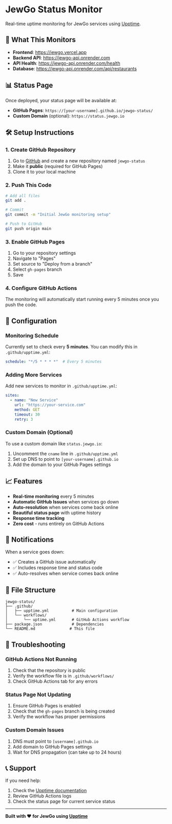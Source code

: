 # JewGo Status Monitor

Real-time uptime monitoring for JewGo services using [Upptime](https://upptime.js.org/).

## 🚀 What This Monitors

- **Frontend**: https://jewgo.vercel.app
- **Backend API**: https://jewgo-api.onrender.com
- **API Health**: https://jewgo-api.onrender.com/health
- **Database**: https://jewgo-api.onrender.com/api/restaurants

## 📊 Status Page

Once deployed, your status page will be available at:
- **GitHub Pages**: `https://[your-username].github.io/jewgo-status/`
- **Custom Domain** (optional): `https://status.jewgo.io`

## 🛠 Setup Instructions

### 1. Create GitHub Repository

1. Go to [GitHub](https://github.com) and create a new repository named `jewgo-status`
2. Make it **public** (required for GitHub Pages)
3. Clone it to your local machine

### 2. Push This Code

```bash
# Add all files
git add .

# Commit
git commit -m "Initial JewGo monitoring setup"

# Push to GitHub
git push origin main
```

### 3. Enable GitHub Pages

1. Go to your repository settings
2. Navigate to "Pages"
3. Set source to "Deploy from a branch"
4. Select `gh-pages` branch
5. Save

### 4. Configure GitHub Actions

The monitoring will automatically start running every 5 minutes once you push the code.

## 🔧 Configuration

### Monitoring Schedule

Currently set to check every **5 minutes**. You can modify this in `.github/upptime.yml`:

```yaml
schedule: "*/5 * * * *"  # Every 5 minutes
```

### Adding More Services

Add new services to monitor in `.github/upptime.yml`:

```yaml
sites:
  - name: "New Service"
    url: "https://your-service.com"
    method: GET
    timeout: 30
    retry: 3
```

### Custom Domain (Optional)

To use a custom domain like `status.jewgo.io`:

1. Uncomment the `cname` line in `.github/upptime.yml`
2. Set up DNS to point to `[your-username].github.io`
3. Add the domain to your GitHub Pages settings

## 📈 Features

- **Real-time monitoring** every 5 minutes
- **Automatic GitHub Issues** when services go down
- **Auto-resolution** when services come back online
- **Beautiful status page** with uptime history
- **Response time tracking**
- **Zero cost** - runs entirely on GitHub Actions

## 🔔 Notifications

When a service goes down:
- ✅ Creates a GitHub issue automatically
- ✅ Includes response time and status code
- ✅ Auto-resolves when service comes back online

## 📁 File Structure

```
jewgo-status/
├── .github/
│   ├── upptime.yml          # Main configuration
│   └── workflows/
│       └── uptime.yml       # GitHub Actions workflow
├── package.json             # Dependencies
└── README.md               # This file
```

## 🚨 Troubleshooting

### GitHub Actions Not Running

1. Check that the repository is public
2. Verify the workflow file is in `.github/workflows/`
3. Check GitHub Actions tab for any errors

### Status Page Not Updating

1. Ensure GitHub Pages is enabled
2. Check that the `gh-pages` branch is being created
3. Verify the workflow has proper permissions

### Custom Domain Issues

1. DNS must point to `[username].github.io`
2. Add domain to GitHub Pages settings
3. Wait for DNS propagation (can take up to 24 hours)

## 📞 Support

If you need help:
1. Check the [Upptime documentation](https://upptime.js.org/docs/)
2. Review GitHub Actions logs
3. Check the status page for current service status

---

**Built with ❤️ for JewGo using [Upptime](https://upptime.js.org/)** 